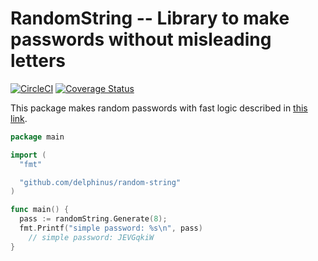 # RandomString -- Library to make passwords without misleading letters

[![CircleCI](https://circleci.com/gh/delphinus/random-string.svg?style=svg)](https://circleci.com/gh/delphinus/random-string)
[![Coverage Status](https://coveralls.io/repos/github/delphinus/random-string/badge.svg)](https://coveralls.io/github/delphinus/random-string)

This package makes random passwords with fast logic described in [this link][].

[this link]: http://stackoverflow.com/questions/22892120/how-to-generate-a-random-string-of-a-fixed-length-in-golang

```go
package main

import (
  "fmt"

  "github.com/delphinus/random-string"
)

func main() {
  pass := randomString.Generate(8);
  fmt.Printf("simple password: %s\n", pass)
	// simple password: JEVGqkiW
}
```
